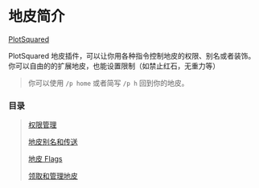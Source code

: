 # 地皮简介

[PlotSquared](https://mineplugin.org/PlotSquared)

PlotSquared 地皮插件，可以让你用各种指令控制地皮的权限、别名或者装饰。你可以自由的的扩展地皮，也能设置限制（如禁止红石，无重力等）

> 你可以使用 `/p home` 或者简写 `/p h` 回到你的地皮。



### 目录

> [权限管理](./2.jurisdiction.md)
>
> [地皮别名和传送](./3.alias&teleport.md)
>
> [地皮 Flags](./4.Flags.md)
>
> [领取和管理地皮](./5.operation)

